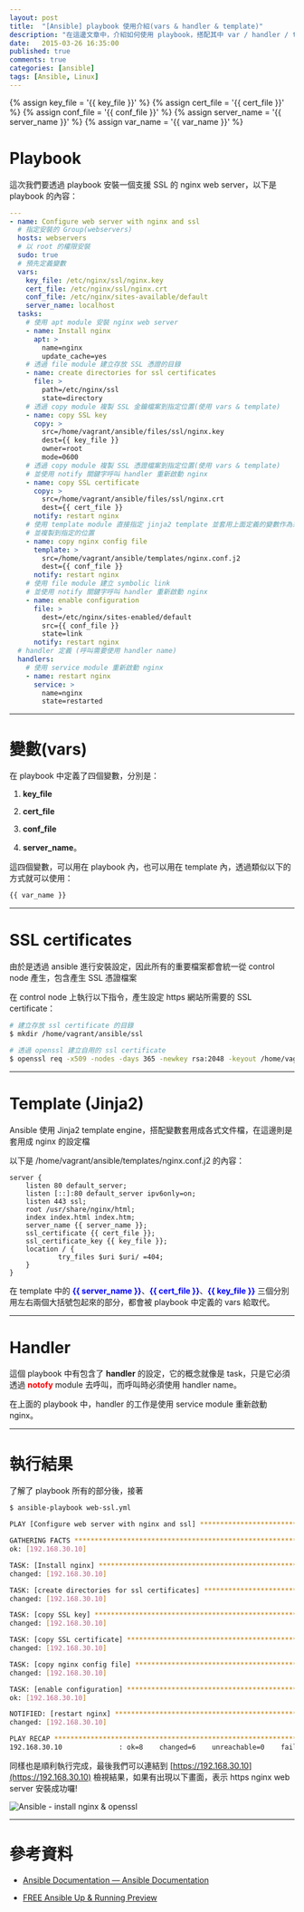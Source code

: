 ```yaml
---
layout: post
title:  "[Ansible] playbook 使用介紹(vars & handler & template)"
description: "在這邊文章中，介紹如何使用 playbook，搭配其中 var / handler / template 等功能，快速建立起支援 SSL 的 nginx web server"
date:   2015-03-26 16:35:00
published: true
comments: true
categories: [ansible]
tags: [Ansible, Linux]
---
```


{% assign key_file = '{{ key_file }}' %}
{% assign cert_file = '{{ cert_file }}' %}
{% assign conf_file = '{{ conf_file }}' %}
{% assign server_name = '{{ server_name }}' %}
{% assign var_name = '{{ var_name }}' %}

Playbook
========

這次我們要透過 playbook 安裝一個支援 SSL 的 nginx web server，以下是 playbook 的內容：

``` yaml
---
- name: Configure web server with nginx and ssl
  # 指定安裝的 Group(webservers)
  hosts: webservers
  # 以 root 的權限安裝
  sudo: true
  # 預先定義變數
  vars:
    key_file: /etc/nginx/ssl/nginx.key
    cert_file: /etc/nginx/ssl/nginx.crt
    conf_file: /etc/nginx/sites-available/default
    server_name: localhost
  tasks:
    # 使用 apt module 安裝 nginx web server
    - name: Install nginx
      apt: >
        name=nginx
        update_cache=yes
    # 透過 file module 建立存放 SSL 憑證的目錄	
    - name: create directories for ssl certificates
      file: >
        path=/etc/nginx/ssl
        state=directory
    # 透過 copy module 複製 SSL 金鑰檔案到指定位置(使用 vars & template)
    - name: copy SSL key
      copy: > 
        src=/home/vagrant/ansible/files/ssl/nginx.key
        dest={{ key_file }}
        owner=root
        mode=0600
    # 透過 copy module 複製 SSL 憑證檔案到指定位置(使用 vars & template)
    # 並使用 notify 關鍵字呼叫 handler 重新啟動 nginx
    - name: copy SSL certificate
      copy: >
        src=/home/vagrant/ansible/files/ssl/nginx.crt
        dest={{ cert_file }}
      notify: restart nginx
    # 使用 template module 直接指定 jinja2 template 並套用上面定義的變數作為來源檔案
    # 並複製到指定的位置
    - name: copy nginx config file
      template: >
        src=/home/vagrant/ansible/templates/nginx.conf.j2
        dest={{ conf_file }}
      notify: restart nginx
    # 使用 file module 建立 symbolic link
    # 並使用 notify 關鍵字呼叫 handler 重新啟動 nginx
    - name: enable configuration
      file: >
        dest=/etc/nginx/sites-enabled/default
        src={{ conf_file }}
        state=link
      notify: restart nginx
  # handler 定義 (呼叫需要使用 handler name)
  handlers:
    # 使用 service module 重新啟動 nginx
    - name: restart nginx
      service: >
        name=nginx
        state=restarted
```

-------------------------------------------

變數(vars)
==========

在 playbook 中定義了四個變數，分別是：

1. **key_file**

2. **cert_file**

3. **conf_file**

4. **server_name**。

這四個變數，可以用在 playbook 內，也可以用在 template 內，透過類似以下的方式就可以使用：

``` bash
{{ var_name }}
```

-------------------------------------------

SSL certificates
================

由於是透過 ansible 進行安裝設定，因此所有的重要檔案都會統一從 control node 產生，包含產生 SSL 憑證檔案

在 control node 上執行以下指令，產生設定 https 網站所需要的 SSL certificate：

``` bash
# 建立存放 ssl certificate 的目錄
$ mkdir /home/vagrant/ansible/ssl

# 透過 openssl 建立自用的 ssl certificate
$ openssl req -x509 -nodes -days 365 -newkey rsa:2048 -keyout /home/vagrant/ansible/ssl/nginx.key -out /home/vagrant/ansible/ssl/nginx.crt
```

-------------------------------------------

Template (Jinja2)
=================

Ansible 使用 Jinja2 template engine，搭配變數套用成各式文件檔，在這邊則是套用成 nginx 的設定檔

以下是  /home/vagrant/ansible/templates/nginx.conf.j2 的內容：

```
server {
	listen 80 default_server;
    listen [::]:80 default_server ipv6only=on;
	listen 443 ssl;
	root /usr/share/nginx/html;
	index index.html index.htm;
	server_name {{ server_name }};
	ssl_certificate {{ cert_file }};
	ssl_certificate_key {{ key_file }};
	location / {
			try_files $uri $uri/ =404;
	}
}
```

在 template 中的 <font color='blue'>**{{ server_name }}**</font>、<font color='blue'>**{{ cert_file }}**</font>、<font color='blue'>**{{ key_file }}**</font> 三個分別用左右兩個大括號包起來的部分，都會被 playbook 中定義的 vars 給取代。

-------------------------------------------

Handler
=======

這個 playbook 中有包含了 **handler** 的設定，它的概念就像是 task，只是它必須透過 <font color='red'>**notofy**</font> module 去呼叫，而呼叫時必須使用 handler name。

在上面的 playbook 中，handler 的工作是使用 service module 重新啟動 nginx。

-------------------------------------------

執行結果
========

了解了 playbook 所有的部分後，接著

``` bash
$ ansible-playbook web-ssl.yml

PLAY [Configure web server with nginx and ssl] ********************************

GATHERING FACTS ***************************************************************
ok: [192.168.30.10]

TASK: [Install nginx] *********************************************************
changed: [192.168.30.10]

TASK: [create directories for ssl certificates] *******************************
changed: [192.168.30.10]

TASK: [copy SSL key] **********************************************************
changed: [192.168.30.10]

TASK: [copy SSL certificate] **************************************************
changed: [192.168.30.10]

TASK: [copy nginx config file] ************************************************
changed: [192.168.30.10]

TASK: [enable configuration] **************************************************
ok: [192.168.30.10]

NOTIFIED: [restart nginx] *****************************************************
changed: [192.168.30.10]

PLAY RECAP ********************************************************************
192.168.30.10              : ok=8    changed=6    unreachable=0    failed=0
```

同樣也是順利執行完成，最後我們可以連結到 [https://192.168.30.10](https://192.168.30.10) 檢視結果，如果有出現以下畫面，表示 https nginx web server 安裝成功囉!

![Ansible - install nginx & openssl](https://lh3.googleusercontent.com/-VBes_uGITog/VROj3rWViUI/AAAAAAAAKws/ArSxsdrgOZo/w692-h307-no/ansible-web-ssl.png)

-------------------------------------------

參考資料
========

- [Ansible Documentation — Ansible Documentation](http://docs.ansible.com/index.html)

- [FREE Ansible Up & Running Preview](http://www.ansible.com/blog/free-ansible-book)